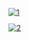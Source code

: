 [![1](https://user-images.githubusercontent.com/115879524/225759280-3a0a1e2c-f3c9-480a-ad17-beb92c938930.png)](README-en.md)

[![2](https://user-images.githubusercontent.com/115879524/225759278-907ea931-dad1-4a48-b0e8-f5e9dc479c82.png)](README-pt.md)
